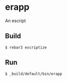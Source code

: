 erapp
=====

An escript

Build
-----

    $ rebar3 escriptize

Run
---

    $ _build/default/bin/erapp
